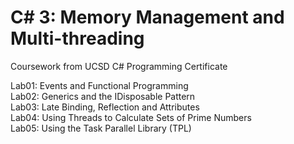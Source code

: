 # C# 3: Memory Management and Multi-threading
Coursework from UCSD C# Programming Certificate

Lab01: Events and Functional Programming  
Lab02: Generics and the IDisposable Pattern  
Lab03: Late Binding, Reflection and Attributes  
Lab04: Using Threads to Calculate Sets of Prime Numbers  
Lab05: Using the Task Parallel Library (TPL)
